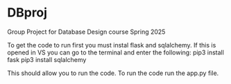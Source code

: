 # DBproj
Group Project for Database Design course Spring 2025


To get the code to run first you must instal flask and sqlalchemy.
If this is opened in VS you can go to the terminal and enter the following:
pip3 install fask
pip3 install sqlalchemy

This should allow you to run the code. To run the code run the app.py file.

